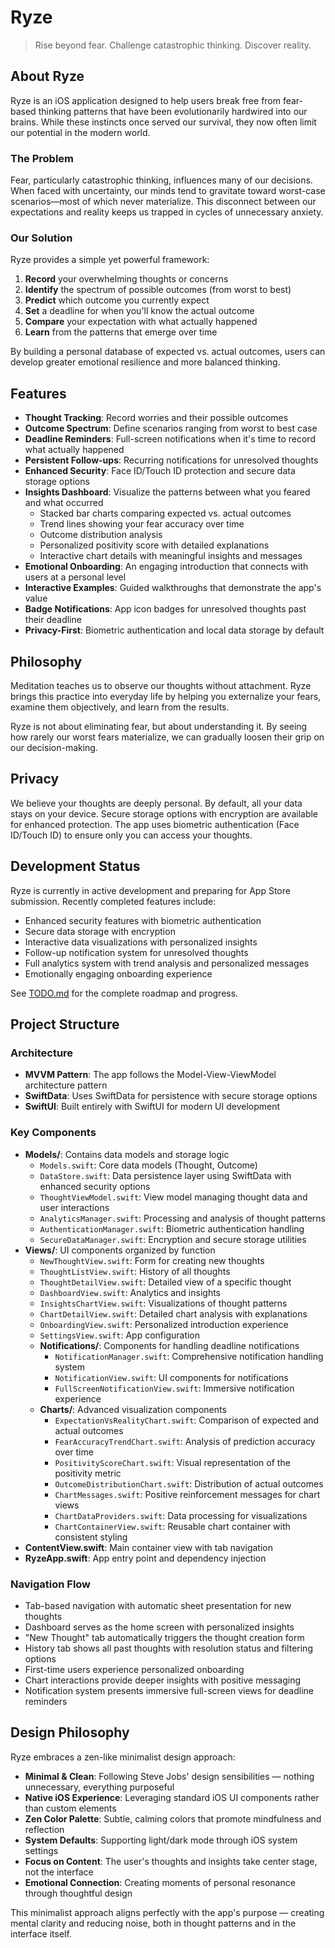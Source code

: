 # Ryze

> Rise beyond fear. Challenge catastrophic thinking. Discover reality.

## About Ryze

Ryze is an iOS application designed to help users break free from fear-based thinking patterns that have been evolutionarily hardwired into our brains. While these instincts once served our survival, they now often limit our potential in the modern world.

### The Problem

Fear, particularly catastrophic thinking, influences many of our decisions. When faced with uncertainty, our minds tend to gravitate toward worst-case scenarios—most of which never materialize. This disconnect between our expectations and reality keeps us trapped in cycles of unnecessary anxiety.

### Our Solution

Ryze provides a simple yet powerful framework:

1. **Record** your overwhelming thoughts or concerns
2. **Identify** the spectrum of possible outcomes (from worst to best)
3. **Predict** which outcome you currently expect
4. **Set** a deadline for when you'll know the actual outcome
5. **Compare** your expectation with what actually happened
6. **Learn** from the patterns that emerge over time

By building a personal database of expected vs. actual outcomes, users can develop greater emotional resilience and more balanced thinking.

## Features

- **Thought Tracking**: Record worries and their possible outcomes
- **Outcome Spectrum**: Define scenarios ranging from worst to best case
- **Deadline Reminders**: Full-screen notifications when it's time to record what actually happened
- **Persistent Follow-ups**: Recurring notifications for unresolved thoughts
- **Enhanced Security**: Face ID/Touch ID protection and secure data storage options
- **Insights Dashboard**: Visualize the patterns between what you feared and what occurred
  - Stacked bar charts comparing expected vs. actual outcomes
  - Trend lines showing your fear accuracy over time
  - Outcome distribution analysis
  - Personalized positivity score with detailed explanations
  - Interactive chart details with meaningful insights and messages
- **Emotional Onboarding**: An engaging introduction that connects with users at a personal level
- **Interactive Examples**: Guided walkthroughs that demonstrate the app's value
- **Badge Notifications**: App icon badges for unresolved thoughts past their deadline
- **Privacy-First**: Biometric authentication and local data storage by default

## Philosophy

Meditation teaches us to observe our thoughts without attachment. Ryze brings this practice into everyday life by helping you externalize your fears, examine them objectively, and learn from the results.

Ryze is not about eliminating fear, but about understanding it. By seeing how rarely our worst fears materialize, we can gradually loosen their grip on our decision-making.

## Privacy

We believe your thoughts are deeply personal. By default, all your data stays on your device. Secure storage options with encryption are available for enhanced protection. The app uses biometric authentication (Face ID/Touch ID) to ensure only you can access your thoughts.

## Development Status

Ryze is currently in active development and preparing for App Store submission. Recently completed features include:

- Enhanced security features with biometric authentication
- Secure data storage with encryption
- Interactive data visualizations with personalized insights
- Follow-up notification system for unresolved thoughts
- Full analytics system with trend analysis and personalized messages
- Emotionally engaging onboarding experience

See [TODO.md](./TODO.md) for the complete roadmap and progress.

## Project Structure

### Architecture
- **MVVM Pattern**: The app follows the Model-View-ViewModel architecture pattern
- **SwiftData**: Uses SwiftData for persistence with secure storage options
- **SwiftUI**: Built entirely with SwiftUI for modern UI development

### Key Components
- **Models/**: Contains data models and storage logic
  - `Models.swift`: Core data models (Thought, Outcome)
  - `DataStore.swift`: Data persistence layer using SwiftData with enhanced security options
  - `ThoughtViewModel.swift`: View model managing thought data and user interactions
  - `AnalyticsManager.swift`: Processing and analysis of thought patterns
  - `AuthenticationManager.swift`: Biometric authentication handling
  - `SecureDataManager.swift`: Encryption and secure storage utilities
- **Views/**: UI components organized by function
  - `NewThoughtView.swift`: Form for creating new thoughts
  - `ThoughtListView.swift`: History of all thoughts
  - `ThoughtDetailView.swift`: Detailed view of a specific thought
  - `DashboardView.swift`: Analytics and insights
  - `InsightsChartView.swift`: Visualizations of thought patterns
  - `ChartDetailView.swift`: Detailed chart analysis with explanations
  - `OnboardingView.swift`: Personalized introduction experience
  - `SettingsView.swift`: App configuration
  - **Notifications/**: Components for handling deadline notifications
    - `NotificationManager.swift`: Comprehensive notification handling system
    - `NotificationView.swift`: UI components for notifications
    - `FullScreenNotificationView.swift`: Immersive notification experience
  - **Charts/**: Advanced visualization components
    - `ExpectationVsRealityChart.swift`: Comparison of expected and actual outcomes
    - `FearAccuracyTrendChart.swift`: Analysis of prediction accuracy over time
    - `PositivityScoreChart.swift`: Visual representation of the positivity metric
    - `OutcomeDistributionChart.swift`: Distribution of actual outcomes
    - `ChartMessages.swift`: Positive reinforcement messages for chart views
    - `ChartDataProviders.swift`: Data processing for visualizations
    - `ChartContainerView.swift`: Reusable chart container with consistent styling
- **ContentView.swift**: Main container view with tab navigation
- **RyzeApp.swift**: App entry point and dependency injection

### Navigation Flow
- Tab-based navigation with automatic sheet presentation for new thoughts
- Dashboard serves as the home screen with personalized insights
- "New Thought" tab automatically triggers the thought creation form
- History tab shows all past thoughts with resolution status and filtering options
- First-time users experience personalized onboarding
- Chart interactions provide deeper insights with positive messaging
- Notification system presents immersive full-screen views for deadline reminders

## Design Philosophy

Ryze embraces a zen-like minimalist design approach:

- **Minimal & Clean**: Following Steve Jobs' design sensibilities — nothing unnecessary, everything purposeful
- **Native iOS Experience**: Leveraging standard iOS UI components rather than custom elements
- **Zen Color Palette**: Subtle, calming colors that promote mindfulness and reflection
- **System Defaults**: Supporting light/dark mode through iOS system settings
- **Focus on Content**: The user's thoughts and insights take center stage, not the interface
- **Emotional Connection**: Creating moments of personal resonance through thoughtful design

This minimalist approach aligns perfectly with the app's purpose — creating mental clarity and reducing noise, both in thought patterns and in the interface itself.